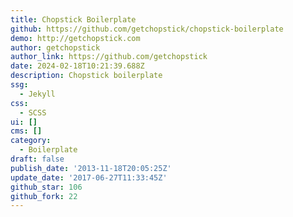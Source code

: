 ```yaml
---
title: Chopstick Boilerplate
github: https://github.com/getchopstick/chopstick-boilerplate
demo: http://getchopstick.com
author: getchopstick
author_link: https://github.com/getchopstick
date: 2024-02-18T10:21:39.688Z
description: Chopstick boilerplate
ssg:
  - Jekyll
css:
  - SCSS
ui: []
cms: []
category:
  - Boilerplate
draft: false
publish_date: '2013-11-18T20:05:25Z'
update_date: '2017-06-27T11:33:45Z'
github_star: 106
github_fork: 22
---
```

